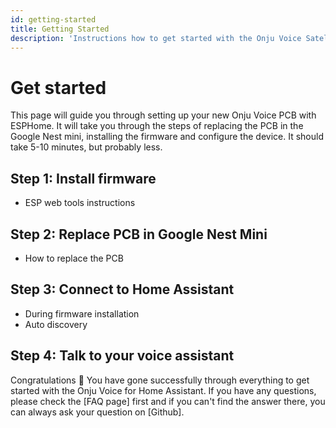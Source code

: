 ```yaml
---
id: getting-started
title: Getting Started
description: 'Instructions how to get started with the Onju Voice Satellite'
---
```


# Get started

This page will guide you through setting up your new Onju Voice PCB with ESPHome. It will take you through the steps of replacing the PCB in the Google Nest mini, installing the firmware and configure the device. It should take 5-10 minutes, but probably less.

## Step 1: Install firmware

- ESP web tools instructions

## Step 2: Replace PCB in Google Nest Mini

- How to replace the PCB

## Step 3: Connect to Home Assistant

- During firmware installation
- Auto discovery

## Step 4: Talk to your voice assistant

Congratulations 🎉 You have gone successfully through everything to get started with the Onju Voice for Home Assistant. If you have any questions, please check the [FAQ page] first and if you can't find the answer there, you can always ask your question on [Github].